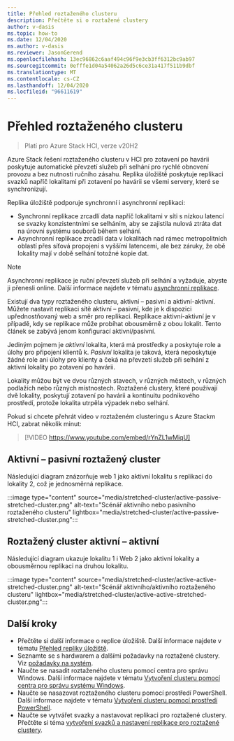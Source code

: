 ```yaml
---
title: Přehled roztaženého clusteru
description: Přečtěte si o roztažené clustery
author: v-dasis
ms.topic: how-to
ms.date: 12/04/2020
ms.author: v-dasis
ms.reviewer: JasonGerend
ms.openlocfilehash: 13ec96862c6aaf494c96f9e3cb3ff6312bc9ab97
ms.sourcegitcommit: 0efffe1d04a54062a26d5c6ce31a417f511b9dbf
ms.translationtype: MT
ms.contentlocale: cs-CZ
ms.lasthandoff: 12/04/2020
ms.locfileid: "96611619"
---
```

# <a name="stretched-clusters-overview"></a>Přehled roztaženého clusteru

> Platí pro Azure Stack HCI, verze v20H2

Azure Stack řešení roztaženého clusteru v HCI pro zotavení po havárii poskytuje automatické převzetí služeb při selhání pro rychlé obnovení provozu a bez nutnosti ručního zásahu. Replika úložiště poskytuje replikaci svazků napříč lokalitami při zotavení po havárii se všemi servery, které se synchronizují.

Replika úložiště podporuje synchronní i asynchronní replikaci:

- Synchronní replikace zrcadlí data napříč lokalitami v síti s nízkou latencí se svazky konzistentními se selháním, aby se zajistila nulová ztráta dat na úrovni systému souborů během selhání.
- Asynchronní replikace zrcadlí data v lokalitách nad rámec metropolitních oblastí přes síťová propojení s vyššími latencemi, ale bez záruky, že obě lokality mají v době selhání totožné kopie dat.

>[!NOTE]
> Asynchronní replikace je ruční převzetí služeb při selhání a vyžaduje, abyste ji přenesli online. Další informace najdete v tématu [asynchronní replikace](https://docs.microsoft.com/windows-server/storage/storage-replica/storage-replica-overview#asynchronous-replication).

Existují dva typy roztaženého clusteru, aktivní – pasivní a aktivní-aktivní. Můžete nastavit replikaci sítě aktivní – pasivní, kde je k dispozici upřednostňovaný web a směr pro replikaci. Replikace aktivní-aktivní je v případě, kdy se replikace může probíhat obousměrně z obou lokalit. Tento článek se zabývá jenom konfigurací aktivní/pasivní.

Jediným pojmem je *aktivní* lokalita, která má prostředky a poskytuje role a úlohy pro připojení klientů k. *Pasivní* lokalita je taková, která neposkytuje žádné role ani úlohy pro klienty a čeká na převzetí služeb při selhání z aktivní lokality po zotavení po havárii.

Lokality můžou být ve dvou různých stavech, v různých městech, v různých podlažích nebo různých místnostech. Roztažené clustery, které používají dvě lokality, poskytují zotavení po havárii a kontinuitu podnikového prostředí, protože lokalita utrpěla výpadek nebo selhání.

Pokud si chcete přehrát video v roztaženém clusteringu s Azure Stackm HCI, zabrat několik minut:
> [!VIDEO https://www.youtube.com/embed/rYnZL1wMiqU]

## <a name="active-passive-stretched-cluster"></a>Aktivní – pasivní roztažený cluster

Následující diagram znázorňuje web 1 jako aktivní lokalitu s replikací do lokality 2, což je jednosměrná replikace.

:::image type="content" source="media/stretched-cluster/active-passive-stretched-cluster.png" alt-text="Scénář aktivního nebo pasivního roztaženého clusteru"  lightbox="media/stretched-cluster/active-passive-stretched-cluster.png":::

## <a name="active-active-stretched-cluster"></a>Roztažený cluster aktivní – aktivní

Následující diagram ukazuje lokalitu 1 i Web 2 jako aktivní lokality a obousměrnou replikaci na druhou lokalitu.

:::image type="content" source="media/stretched-cluster/active-active-stretched-cluster.png" alt-text="Scénář aktivního/aktivního roztaženého clusteru" lightbox="media/stretched-cluster/active-active-stretched-cluster.png":::

## <a name="next-steps"></a>Další kroky

- Přečtěte si další informace o replice úložiště. Další informace najdete v tématu [Přehled repliky úložiště](https://docs.microsoft.com/windows-server/storage/storage-replica/storage-replica-overview).
- Seznamte se s hardwarem a dalšími požadavky na roztažené clustery. Viz [požadavky na systém](system-requirements.md).
- Naučte se nasadit roztaženého clusteru pomocí centra pro správu Windows. Další informace najdete v tématu [Vytvoření clusteru pomocí centra pro správu systému Windows](../deploy/create-cluster.md).
- Naučte se nasazovat roztaženého clusteru pomocí prostředí PowerShell. Další informace najdete v tématu [Vytvoření clusteru pomocí prostředí PowerShell](../deploy/create-cluster-powershell.md).
- Naučte se vytvářet svazky a nastavovat replikaci pro roztažené clustery. Přečtěte si téma [vytvoření svazků a nastavení replikace pro roztažené clustery](../manage/create-stretched-volumes.md).
